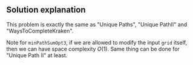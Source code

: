 ## Solution explanation

This problem is exactly the same as "Unique Paths", "Unique PathII" and "WaysToCompleteKraken".

Note for `minPathSumOpt3`, if we are allowed to modify the input `grid` itself, then we can have
space complexity $O(1)$. Same thing can be done for "Unique Path II" at least.